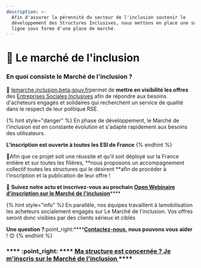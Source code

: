 ```yaml
---
description: >-
  Afin d'assurer la pérennité du secteur de l'inclusion soutenir le
  développement des Structures Inclusives, nous mettons en place une solution en
  ligne sous forme d'une place de marché.
---
```


# 🤝 Le marché de l'inclusion

### En quoi consiste le Marché de l'inclusion **?**

🤝​ ​[lemarche.inclusion.beta.gouv.fr](http://lemarche.inclusion.beta.gouv.fr)​ permet de **mettre en visibilité les offres** des [Entreprises Sociales Inclusives](les-entreprises-sociales-inclusives.md) afin de répondre aux besoins d'acheteurs engagés et solidaires qui recherchent un service de qualité dans le respect de leur politique RSE.

{% hint style="danger" %}
En phase de développement, le Marché de l'inclusion est en constante évolution et s'adapte rapidement aux besoins des utilisateurs.

**L'inscription est ouverte à toutes les ESI de France**
{% endhint %}

🚨Afin que ce projet soit une réussite et qu'il soit déployé sur la France entière et sur toutes les filières, **nous proposons un accompagnement collectif toutes les structures qui le désirent​ ​**afin de procéder à l'inscription et la publication de leur offre !

🧐 **Suivez notre actu et inscrivez-vous au prochain** [**Open Webinaire d'inscription sur le Marché de l'inclusion**](../rendez-vous-webinaires/le-marche-de-linclusion.md)****

{% hint style="info" %}
En parallèle, nos équipes travaillent à la ​mobilisation les acheteurs socialement engagés sur Le Marché de l'inclusion. Vos offres seront donc visibles par des clients sérieux et ciblés&#x20;

**Une question ?**:point\_right:****[**Contactez-nous**](<mailto:lemarche@inclusion.beta.gouv.fr >)**, nous pouvons vous aider** ! :blush:
{% endhint %}

### &#x20; ****  :point\_right: **** [**Ma structure est concernée ? Je m'inscris sur le Marché de l'inclusion** ](https://lemarche.inclusion.beta.gouv.fr/fr/)****
